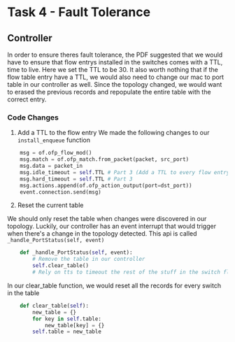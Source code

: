 # Task 4 - Fault Tolerance


## Controller
In order to ensure theres fault tolerance, the PDF suggested that we would have to ensure that flow entrys installed in the switches
comes with a TTL, time to live. Here we set the TTL to be 30.
It also worth nothing that if the flow table entry have a TTL, we would also need to change our mac to port table in our 
controller as well. Since the topology changed, we would want to erased the previous records and repopulate the entire table with the correct entry.


### Code Changes
1. Add a TTL to the flow entry
We made the following changes to our `install_enqueue` function 
```python
	msg = of.ofp_flow_mod()
	msg.match = of.ofp_match.from_packet(packet, src_port)
	msg.data = packet_in
	msg.idle_timeout = self.TTL # Part 3 (Add a TTL to every flow entry)
	msg.hard_timeout = self.TTL # Part 3
	msg.actions.append(of.ofp_action_output(port=dst_port))
	event.connection.send(msg)
```


2. Reset the current table

We should only reset the table when changes were discovered in our topology. Luckily, our controller has an event interrupt that would
trigger when there's a change in the topology detected. This api is called `_handle_PortStatus(self, event)`

```python
	def _handle_PortStatus(self, event):
		# Remove the table in our controller
		self.clear_table()
		# Rely on tts to timeout the rest of the stuff in the switch flow table (Technically can delete but meh)
```


In our clear_table function, we would reset all the records for every switch in the table

```python
    def clear_table(self):
        new_table = {}
        for key in self.table:
            new_table[key] = {}
        self.table = new_table
```



